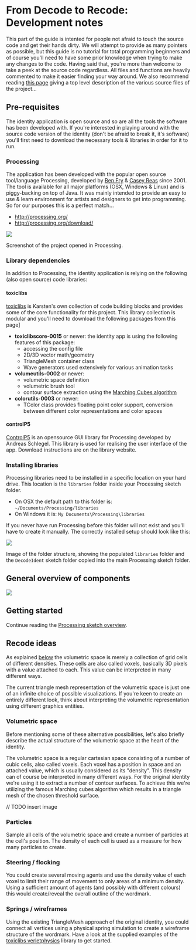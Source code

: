 # From Decode to Recode: Development notes #

This part of the guide is intented for people not afraid to touch the source code and get their hands dirty. We will attempt to provide as many pointers as possible, but this guide is no tutorial for total programming beginners and of course you'll need to have some prior knowledge when trying to make any changes to the code. Having said that, you're more than welcome to take a peek at the source code regardless. All files and functions are heavily commented to make it easier finding your way around. We also recommend reading [this page](DevGuideProcessingSketch.md) giving a top level description of the various source files of the project...

## Pre-requisites ##

The identity application is open source and so are all the tools the software has been developed with. If you're interested in playing around with the source code version of the identity (don't be afraid to break it, it's software) you'll first need to download the necessary tools & libraries in order for it to run.

### Processing ###

The application has been developed with the popular open source tool/language Processing, developed by [Ben Fry](http://benfry.com) & [Casey Reas](http://reas.com) since 2001. The tool is available for all major platforms (OSX, Windows & Linux) and is piggy-backing on top of Java. It was mainly intended to provide an easy to use & learn environment for artists and designers to get into programming. So for our purposes this is a perfect match...

  * http://processing.org/
  * http://processing.org/download/

[![](http://farm3.static.flickr.com/2629/4134275345_9a99414f97.jpg)](http://www.flickr.com/photos/toxi/4134275345/)

Screenshot of the project opened in Processing.


### Library dependencies ###

In addition to Processing, the identity application is relying on the following (also open source) code libraries:

#### toxiclibs ####

[toxiclibs](http://toxiclibs.org) is Karsten's own collection of code building blocks and provides some of the core functionality for this project. This library collection is modular and you'll need to download the following packages from this page]

  * **toxiclibscore-0015** or newer: the identity app is using the following features of this package:
    * accessing the config file
    * 2D/3D vector math/geometry
    * TriangleMesh container class
    * Wave generators used extensively for various animation tasks
  * **volumeutils-0002** or newer:
    * volumetric space definition
    * volumetric brush tool
    * contour surface extraction using the [Marching Cubes algorithm](http://en.wikipedia.org/wiki/Marching_cubes)
  * **colorutils-0003** or newer:
    * TColor class provides floating point color support, conversion between different color representations and color spaces

#### controlP5 ####

[ControlP5](http://www.sojamo.de/libraries/controlP5/) is an opensource GUI library for Processing developed by Andreas Schlegel. This library is used for realising the user interface of the app. Download instructions are on the library website.

### Installing libraries ###

Processing libraries need to be installed in a specific location on your hard drive. This location is the `libraries` folder inside your Processing sketch folder.

  * On OSX the default path to this folder is: `~/Documents/Processing/libraries`
  * On Windows it is: `My Documents\Processing\libraries`

If you never have run Processing before this folder will not exist and you'll have to create it manually. The correctly installed setup should look like this:

[![](http://farm3.static.flickr.com/2618/4135167951_4589d35eea.jpg)](http://www.flickr.com/photos/toxi/4135167951/)

Image of the folder structure, showing the populated `libraries` folder and the `DecodeIdent` sketch folder copied into the main Processing sketch folder.

## General overview of components ##

[![](http://farm3.static.flickr.com/2649/4122067268_a0d32333a8_o.png)](http://www.flickr.com/photos/toxi/4122067268/)

## Getting started ##

Continue reading the [Processing sketch overview](DevGuideProcessingSketch.md).

## Recode ideas ##

As explained [below](#Volumetric_space.md) the volumetric space is merely a collection of grid cells of different densities. These cells are also called voxels, basically 3D pixels with a value attached to each. This value can be interpreted in many different ways.

The current triangle mesh representation of the volumetric space is just one of an infinite choice of possible visualizations. If you're keen to create an entirely different look, think about interpreting the volumetric representation using different graphics entities.

### Volumetric space ###

Before mentioning some of these alternative possibilities, let's also briefly describe the actual structure of the volumetric space at the heart of the identity.

The volumetric space is a regular cartesian space consisting of a number of cubic cells, also called voxels. Each voxel has a position in space and an attached value, which is usually considered as its "density". This density can of course be interpreted in many different ways. For the original identity we're using it to extract a number of contour surfaces. To achieve this we're utilizing the famous Marching cubes algorithm which results in a triangle mesh of the chosen threshold surface.

// TODO insert image

### Particles ###

Sample all cells of the volumetric space and create a number of particles at the cell's position. The density of each cell is used as a measure for how many particles to create.

### Steering / flocking ###

You could create several moving agents and use the density value of each voxel to limit their range of movement to only areas of a minimum density. Using a sufficient amount of agents (and possibly with different colours) this would create/reveal the overall outline of the wordmark.

### Springs / wireframes ###

Using the existing TriangleMesh approach of the original identity, you could connect all vertices using a physical spring simulation to create a wireframe structure of the wordmark. Have a look at the supplied examples of the [toxiclibs verletphysics](http://toxiclibs.org) library to get started.